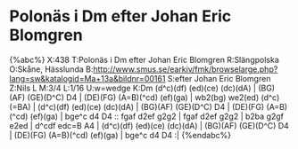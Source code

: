# Polonäs i Dm efter Johan Eric Blomgren

{%abc%}
X:438
T:Polonäs i Dm efter Johan Eric Blomgren
R:Slängpolska
O:Skåne, Hässlunda
B:http://www.smus.se/earkiv/fmk/browselarge.php?lang=sw&katalogid=Ma+13a&bildnr=00161
S:efter Johan Eric Blomgren
Z:Nils L
M:3/4
L:1/16
U:w=wedge
K:Dm
(d^c)(df) (ed)(ce) (dc)(dA) | (BG)(AF) (GE)(D^C) D4 | (DE)(FG) (A=B)(^cd) (ef)(ga) | wb2(bg) we2(ed) (d^c)(=BA) |
(d^c)(df) (ed)(ce) (dc)(dA) | (BG)(AF) (GE)(D^C) D4 | (DE)(FG) (A=B)(^cd) (ef)(ga) | bge^c d4 D4 ::
fgaf d2ef g2g2 | fgaf d2ef g2g2 | b2ba g2gf e2ed | d^cdf edc=B A4 |
(d^c)(df) (ed)(ce) (dc)(dA) | (BG)(AF) (GE)(D^C) D4 | (DE)(FG) (A=B)(^cd) (ef)(ga) | bge^c d4 D4 :| 
{%endabc%}
